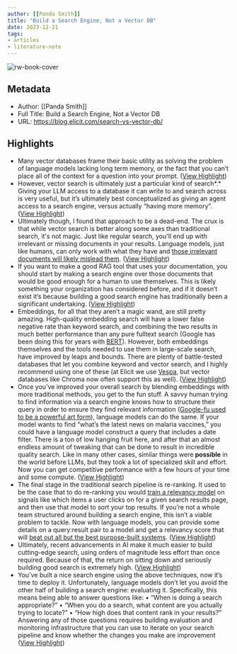 ```yaml
---
author: [[Panda Smith]]
title: "Build a Search Engine, Not a Vector DB"
date: 2023-12-21
tags: 
- articles
- literature-note
---
```

![rw-book-cover](https://blog.elicit.com/content/images/2023/12/Mosaic-Artwork-Embossed.webp)

## Metadata
- Author: [[Panda Smith]]
- Full Title: Build a Search Engine, Not a Vector DB
- URL: https://blog.elicit.com/search-vs-vector-db/

## Highlights
- Many vector databases frame their basic utility as solving the problem of language models lacking long term memory, or the fact that you can’t place all of the context for a question into your prompt. ([View Highlight](https://read.readwise.io/read/01hj69z91rx5kmygjj0fsfszk5))
- However, vector search is ultimately just a particular kind of search*.* Giving your LLM access to a database it can write to and search across is very useful, but it’s ultimately best conceptualized as giving an agent access to a search engine, versus actually “having more memory”. ([View Highlight](https://read.readwise.io/read/01hj69zkyebd9qqkrnd53jm8zf))
- Ultimately though, I found that approach to be a dead-end. The crux is that while vector search is better along some axes than traditional search, it's not magic. Just like regular search, you'll end up with irrelevant or missing documents in your results. Language models, just like humans, can only work with what they have and [those irrelevant documents will likely mislead them](https://arxiv.org/abs/2302.00093?ref=blog.elicit.com). ([View Highlight](https://read.readwise.io/read/01hj6a0bnzr739c9p3crdrpva9))
- If you want to make a good RAG tool that uses your documentation, you should start by making a search engine over those documents that would be good enough for a human to use themselves. This is likely something your organization has considered before, and if it doesn’t exist it’s because building a good search engine has traditionally been a significant undertaking. ([View Highlight](https://read.readwise.io/read/01hj6a0ggx2jwwfkx22dhcm9fh))
- Embeddings, for all that they aren’t a magic wand, are still pretty amazing. High-quality embedding search will have a lower false negative rate than keyword search, and combining the two results in much better performance than any pure fulltext search (Google has been doing this for years with [BERT](https://blog.google/products/search/search-language-understanding-bert/?ref=blog.elicit.com)). However, both embeddings themselves and the tools needed to use them in large-scale search, have improved by leaps and bounds. There are plenty of battle-tested databases that let you combine keyword and vector search, and I highly recommend using one of these (at Elicit we use [Vespa](https://vespa.ai/?ref=blog.elicit.com), but vector databases like Chroma now often support this as well). ([View Highlight](https://read.readwise.io/read/01hj6a1jvc42ajr7vtpsxypbn5))
- Once you’ve improved your overall search by blending embeddings with more traditional methods, you get to the fun stuff. A savvy human trying to find information via a search engine knows how to structure their query in order to ensure they find relevant information ([Google-fu used to be a powerful art form](https://supple.com.au/tools/google-advance-search-operators/?ref=blog.elicit.com)), language models can do the same. If your model wants to find “what’s the latest news on malaria vaccines,” you could have a language model construct a query that includes a date filter. There is a ton of low hanging fruit here, and after that an almost endless amount of tweaking that can be done to result in incredible quality search. Like in many other cases, similar things were **possible** in the world before LLMs, but they took a lot of specialized skill and effort. Now you can get competitive performance with a few hours of your time and some compute. ([View Highlight](https://read.readwise.io/read/01hj6a63m76z4zw3kcrv85wt4h))
- The final stage in the traditional search pipeline is re-ranking. It used to be the case that to do re-ranking you would [train a relevancy model](https://www.kdd.org/kdd2016/papers/files/adf0361-yinA.pdf?ref=blog.elicit.com) on signals like which items a user clicks on for a given search results page, and then use that model to sort your top results. If you’re not a whole team structured around building a search engine, this isn’t a viable problem to tackle. Now with language models, you can provide some details on a query:result pair to a model and get a relevancy score that will [beat out all but the best purpose-built systems](https://arxiv.org/abs/2311.07994?ref=blog.elicit.com). ([View Highlight](https://read.readwise.io/read/01hj6a6mj2w5fbw0zcj5ahhbr1))
- Ultimately, recent advancements in AI make it much easier to build cutting-edge search, using orders of magnitude less effort than once required. Because of that, the return on sitting down and seriously building good search is extremely high. ([View Highlight](https://read.readwise.io/read/01hj6a6xd5h8vz6whw3jrkd1yg))
- You’ve built a nice search engine using the above techniques, now it’s time to deploy it. Unfortunately, language models don’t let you avoid the other half of building a search engine: evaluating it.
  Specifically, this means being able to answer questions like:
  • “When is doing a search appropriate?”
  • “When you do a search, what content are you actually trying to locate?”
  • “How high does that content rank in your results?”
  Answering any of those questions requires building evaluation and monitoring infrastructure that you can use to iterate on your search pipeline and know whether the changes you make are improvement ([View Highlight](https://read.readwise.io/read/01hj6a7eyxpx853q5vnw4j4rs6))
